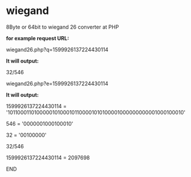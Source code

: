 # wiegand

8Byte or 64bit to wiegand 26 converter at PHP

**for example request URL:**

wiegand26.php?q=1599926137224430114

**It will output:**

32/546 

wiegand26.php?e=1599926137224430114

**It will output:**

1599926137224430114 = '1011000110100000101000101100001010100001000000000001000100010'

546 = '0000001000100010'

32 = '00100000'

32/546

1599926137224430114 = 2097698

END
